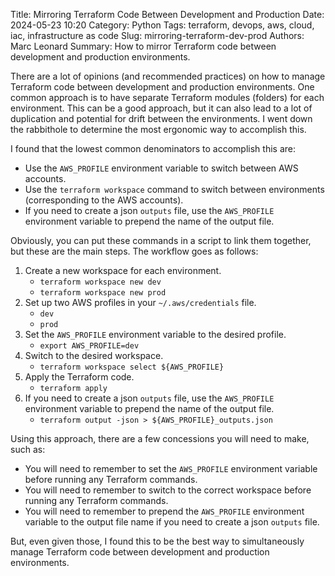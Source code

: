 Title: Mirroring Terraform Code Between Development and Production
Date: 2024-05-23 10:20
Category: Python
Tags: terraform, devops, aws, cloud, iac, infrastructure as code
Slug: mirroring-terraform-dev-prod
Authors: Marc Leonard
Summary: How to mirror Terraform code between development and production environments.

There are a lot of opinions (and recommended practices) on how to manage Terraform code between development and production environments. One common approach is to have separate Terraform modules (folders)  for each environment. This can be a good approach, but it can also lead to a lot of duplication and potential for drift between the environments. I went down the rabbithole to determine the most ergonomic way to accomplish this. 

I found that the lowest common denominators to accomplish this are:
- Use the `AWS_PROFILE` environment variable to switch between AWS accounts.
- Use the `terraform workspace` command to switch between environments (corresponding to the AWS accounts).
- If you need to create a json `outputs` file, use the `AWS_PROFILE` environment variable to prepend the name of the output file.

Obviously, you can put these commands in a script to link them together, but these are the main steps. The workflow goes as follows:

1. Create a new workspace for each environment.
    - `terraform workspace new dev`
    - `terraform workspace new prod`
2. Set up two AWS profiles in your `~/.aws/credentials` file.
    - `dev`
    - `prod`
3. Set the `AWS_PROFILE` environment variable to the desired profile.
    - `export AWS_PROFILE=dev`
4. Switch to the desired workspace.
    - `terraform workspace select ${AWS_PROFILE}`
5. Apply the Terraform code.
   - `terraform apply`
6. If you need to create a json `outputs` file, use the `AWS_PROFILE` environment variable to prepend the name of the output file.
    - `terraform output -json > ${AWS_PROFILE}_outputs.json`


Using this approach, there are a few concessions you will need to make, such as:
- You will need to remember to set the `AWS_PROFILE` environment variable before running any Terraform commands.
- You will need to remember to switch to the correct workspace before running any Terraform commands.
- You will need to remember to prepend the `AWS_PROFILE` environment variable to the output file name if you need to create a json `outputs` file.

But, even given those, I found this to be the best way to simultaneously manage Terraform code between development and production environments. 
